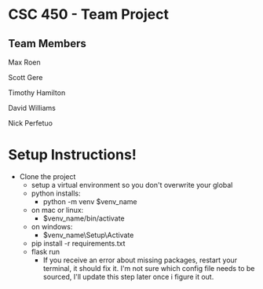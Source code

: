 # CSC 450 - Team Project
## Team Members

Max Roen

Scott Gere

Timothy Hamilton

David Williams

Nick Perfetuo

# Setup Instructions!
* Clone the project
  * setup a virtual environment so you don't overwrite your global
  * python installs:
    * python -m venv $venv_name
  * on mac or linux:
    * $venv_name/bin/activate
  * on windows:
    * $venv_name\Setup\Activate
  * pip install -r requirements.txt
  * flask run
    * If you receive an error about missing packages, restart your terminal, it should fix it. I'm not sure which config file needs to be sourced, I'll update this step later once i figure it out.